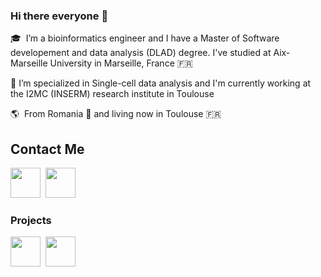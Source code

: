 ### Hi there everyone 👋 

🎓 &nbsp;I’m a bioinformatics engineer and I have a Master of Software developement and data analysis (DLAD) degree. I've studied at Aix-Marseille University in Marseille, France :fr:

🔭 I’m specialized in Single-cell data analysis and I'm currently working at the I2MC (INSERM) research institute in Toulouse

🌎  &nbsp;From Romania :european_castle:  and living now in Toulouse :fr:

## Contact Me

[<img height="48" src="https://img.icons8.com/fluent/48/000000/github.png"/>](https://github.com/ondina-draia) &nbsp;[<img height="48" src="https://img.icons8.com/fluent/48/000000/github.png"/>](https://www.linkedin.com/in/tangra-ondina-draia-nicolau-ba0a15176/) &nbsp;
### Projects

[<img height="48" src="https://www.drupal.org/files/issues/2019-12-27/heroku_logo.png"/>](https://morning-lake-27673.herokuapp.com/) &nbsp;[<img height="48" src="https://www.saloninfirmier.fr/content/uploads/2018/07/logo-linkedin.png"/>](https://gitlab.com/ondina-draia/snpsearcher) &nbsp;

<!--
**ondina-draia/ondina-draia** is a ✨ _special_ ✨ repository because its `README.md` (this file) appears on your GitHub profile.

Here are some ideas to get you started:

- 🔭 I’m currently working on ...
- 🌱 I’m currently learning ...
- 👯 I’m looking to collaborate on ...
- 🤔 I’m looking for help with ...
- 💬 Ask me about ...
- 📫 How to reach me: ...
- 😄 Pronouns: ...
- ⚡ Fun fact: ...
-->

